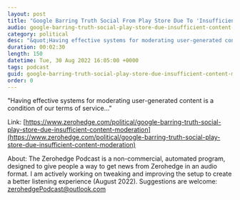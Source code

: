 ```yaml
---
layout: post
title: "Google Barring Truth Social From Play Store Due To 'Insufficient Content Moderation'"
audio: google-barring-truth-social-play-store-due-insufficient-content-moderation-0
category: political
desc: "&quot;Having effective systems for moderating user-generated content is a condition of our terms of service...&quot;"
duration: 00:02:30
length: 150
datetime: Tue, 30 Aug 2022 16:05:00 +0000
tags: podcast
guid: google-barring-truth-social-play-store-due-insufficient-content-moderation-0
order: 0
---
```

&quot;Having effective systems for moderating user-generated content is a condition of our terms of service...&quot;

Link: [https://www.zerohedge.com/political/google-barring-truth-social-play-store-due-insufficient-content-moderation](https://www.zerohedge.com/political/google-barring-truth-social-play-store-due-insufficient-content-moderation)

About: The Zerohedge Podcast is a non-commercial, automated program, designed to give people a way to get news from Zerohedge in an audio format.  I am actively working on tweaking and improving the setup to create a better listening experience (August 2022).  Suggestions are welcome: [zerohedgePodcast@outlook.com](mailto:zerohedgePodcast@outlook.com)